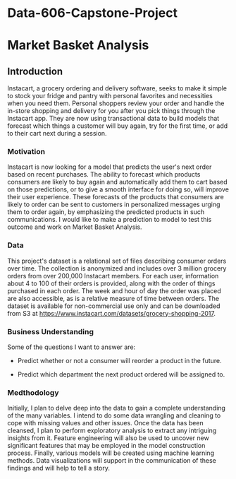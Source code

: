 # Data-606-Capstone-Project

# Market Basket Analysis


## Introduction
Instacart, a grocery ordering and delivery software, seeks to make it simple to stock your fridge and pantry with personal favorites and necessities when you need them. Personal shoppers review your order and handle the in-store shopping and delivery for you after you pick things through the Instacart app. They are now using transactional data to build models that forecast which things a customer will buy again, try for the first time, or add to their cart next during a session. 


### Motivation
Instacart is now looking for a model that predicts the user's next order based on recent purchases. The ability to forecast which products consumers are likely to buy again and automatically add them to cart based on those predictions, or to give a smooth interface for doing so, will improve their user experience. These forecasts of the products that consumers are likely to order can be sent to customers in personalized messages urging them to order again, by emphasizing the predicted products in such communications. I would like to make a prediction to model to test this outcome and work on Market Basket Analysis.


### Data
This project's dataset is a relational set of files describing consumer orders over time. The collection is anonymized and includes over 3 million grocery orders from over 200,000 Instacart members. For each user, information about 4 to 100 of their orders is provided, along with the order of things purchased in each order. The week and hour of day the order was placed are also accessible, as is a relative measure of time between orders. The dataset is available for non-commercial use only and can be downloaded from S3 at https://www.instacart.com/datasets/grocery-shopping-2017.

### Business Understanding
Some of the questions I want to answer are:
- Predict whether or not a consumer will reorder a product in the future.

- Predict which department the next product ordered will be assigned to.


### Medthodology
Initially, I plan to delve deep into the data to gain a complete understanding of the many variables. I intend to do some data wrangling and cleaning to cope with missing values and other issues. Once the data has been cleansed, I plan to perform exploratory analysis to extract any intriguing insights from it. Feature engineering will also be used to uncover new significant features that may be employed in the model construction process. Finally, various models will be created using machine learning methods. Data visualizations will support in the communication of these findings and will help to tell a story.
